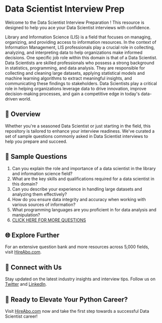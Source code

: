 # Data Scientist Interview Prep

Welcome to the Data Scientist Interview Preparation ! This resource is designed to help you ace your Data Scientist interviews with confidence.

Library and Information Science (LIS) is a field that focuses on managing, organizing, and providing access to information resources. In the context of Information Management, LIS professionals play a crucial role in collecting, analyzing, and interpreting data to help organizations make informed decisions. One specific job role within this domain is that of a Data Scientist. Data Scientists are skilled professionals who possess a strong background in statistics, programming, and data analysis. They are responsible for collecting and cleaning large datasets, applying statistical models and machine learning algorithms to extract meaningful insights, and communicating these findings to stakeholders. Data Scientists play a critical role in helping organizations leverage data to drive innovation, improve decision-making processes, and gain a competitive edge in today's data-driven world.

## 🚀 Overview

Whether you're a seasoned Data Scientist or just starting in the field, this repository is tailored to enhance your interview readiness. We've curated a set of sample questions commonly asked in Data Scientist interviews to help you prepare and succeed.

## 📝 Sample Questions

1. Can you explain the role and importance of a data scientist in the library and information science field?
2. What are the key skills and qualifications required for a data scientist in this domain?
3. Can you describe your experience in handling large datasets and analyzing them effectively?
4. How do you ensure data integrity and accuracy when working with various sources of information?
5. What programming languages are you proficient in for data analysis and manipulation?
6. [CLICK HERE FOR MORE QUESTIONS](https://hireabo.com/job/18_1_31/Data%20Scientist)

## 🌐 Explore Further

For an extensive question bank and more resources across 5,000 fields, visit [HireAbo.com](https://www.hireabo.com).

## 📱 Connect with Us

Stay updated on the latest industry insights and interview tips. Follow us on [Twitter](https://twitter.com/hireabo) and [LinkedIn](https://www.linkedin.com/in/hire-abo-3609972a8/).

## 🚀 Ready to Elevate Your Python Career?

Visit [HireAbo.com](https://www.hireabo.com) now and take the first step towards a successful Data Scientist career!